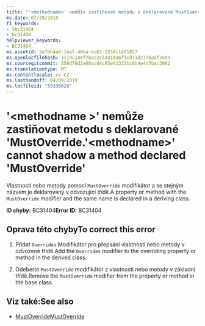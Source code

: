 ```yaml
---
title: "'<methodname>' nemůže zastiňovat metodu s deklarované'MustOverride."
ms.date: 07/20/2015
f1_keywords:
- vbc31404
- bc31404
helpviewer_keywords:
- BC31404
ms.assetid: 3e7bb4a0-14af-46ba-bc62-2234c16f1827
ms.openlocfilehash: 1119c18ef7bac2c33414a6f3cd11d2778aef2e89
ms.sourcegitcommit: 558d78d2a68acd4c95ef23231c8b4e4c7bac3902
ms.translationtype: MT
ms.contentlocale: cs-CZ
ms.lasthandoff: 04/09/2019
ms.locfileid: "59330620"
---
```

# <a name="methodname-cannot-shadow-a-method-declared-mustoverride"></a><span data-ttu-id="4d371-102">'\<methodname >' nemůže zastiňovat metodu s deklarované 'MustOverride.</span><span class="sxs-lookup"><span data-stu-id="4d371-102">'\<methodname>' cannot shadow a method declared 'MustOverride'</span></span>
<span data-ttu-id="4d371-103">Vlastnosti nebo metody pomocí `MustOverride` modifikátor a se stejným názvem je deklarovaný v odvozující třídě.</span><span class="sxs-lookup"><span data-stu-id="4d371-103">A property or method with the `MustOverride` modifier and the same name is declared in a deriving class.</span></span>  
  
 <span data-ttu-id="4d371-104">**ID chyby:** BC31404</span><span class="sxs-lookup"><span data-stu-id="4d371-104">**Error ID:** BC31404</span></span>  
  
## <a name="to-correct-this-error"></a><span data-ttu-id="4d371-105">Oprava této chyby</span><span class="sxs-lookup"><span data-stu-id="4d371-105">To correct this error</span></span>  
  
1. <span data-ttu-id="4d371-106">Přidat `Overrides` Modifikátor pro přepsání vlastnosti nebo metody v odvozené třídě.</span><span class="sxs-lookup"><span data-stu-id="4d371-106">Add the `Overrides` modifier to the overriding property or method in the derived class.</span></span>  
  
2. <span data-ttu-id="4d371-107">Odeberte `MustOverride` modifikátor z vlastnosti nebo metody v základní třídě.</span><span class="sxs-lookup"><span data-stu-id="4d371-107">Remove the `MustOverride` modifier from the property or method in the base class.</span></span>  
  
## <a name="see-also"></a><span data-ttu-id="4d371-108">Viz také:</span><span class="sxs-lookup"><span data-stu-id="4d371-108">See also</span></span>

- [<span data-ttu-id="4d371-109">MustOverride</span><span class="sxs-lookup"><span data-stu-id="4d371-109">MustOverride</span></span>](../../visual-basic/language-reference/modifiers/mustoverride.md)
